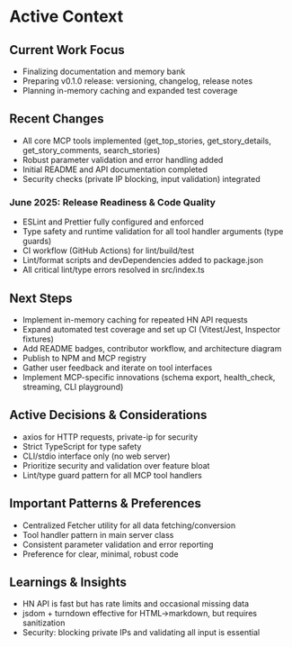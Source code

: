 # Active Context

## Current Work Focus

- Finalizing documentation and memory bank
- Preparing v0.1.0 release: versioning, changelog, release notes
- Planning in-memory caching and expanded test coverage

## Recent Changes

- All core MCP tools implemented (get_top_stories, get_story_details, get_story_comments, search_stories)
- Robust parameter validation and error handling added
- Initial README and API documentation completed
- Security checks (private IP blocking, input validation) integrated

### June 2025: Release Readiness & Code Quality

- ESLint and Prettier fully configured and enforced
- Type safety and runtime validation for all tool handler arguments (type guards)
- CI workflow (GitHub Actions) for lint/build/test
- Lint/format scripts and devDependencies added to package.json
- All critical lint/type errors resolved in src/index.ts

## Next Steps

- Implement in-memory caching for repeated HN API requests
- Expand automated test coverage and set up CI (Vitest/Jest, Inspector fixtures)
- Add README badges, contributor workflow, and architecture diagram
- Publish to NPM and MCP registry
- Gather user feedback and iterate on tool interfaces
- Implement MCP-specific innovations (schema export, health_check, streaming, CLI playground)

## Active Decisions & Considerations

- axios for HTTP requests, private-ip for security
- Strict TypeScript for type safety
- CLI/stdio interface only (no web server)
- Prioritize security and validation over feature bloat
- Lint/type guard pattern for all MCP tool handlers

## Important Patterns & Preferences

- Centralized Fetcher utility for all data fetching/conversion
- Tool handler pattern in main server class
- Consistent parameter validation and error reporting
- Preference for clear, minimal, robust code

## Learnings & Insights

- HN API is fast but has rate limits and occasional missing data
- jsdom + turndown effective for HTML→markdown, but requires sanitization
- Security: blocking private IPs and validating all input is essential

